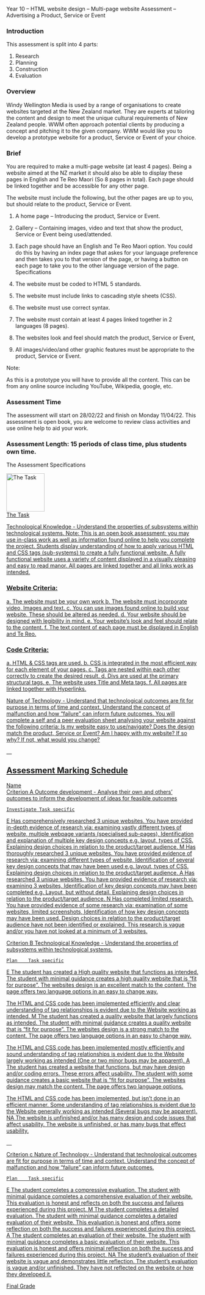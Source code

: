 
Year 10 – HTML website design – Multi-page website Assessment – Advertising a Product, Service or Event

### Introduction

This assessment is split into 4 parts:
1.	Research
2.	Planning
3.	Construction
4.	Evaluation

### Overview

Windy Wellington Media is used by a range of organisations to create websites targeted at the New Zealand market. They are experts at tailoring the content and design to meet the unique cultural requirements of New Zealand people. WWM often approach potential clients by producing a concept and pitching it to the given company. WWM would like you to develop a prototype website for a product, Service or Event of your choice.

### Brief

You are required to make a multi-page website (at least 4 pages). Being a website aimed at the NZ market it should also be able to display these pages in English and Te Reo Maori (So 8 pages in total). Each page should be linked together and be accessible for any other page. 

The website must include the following, but the other pages are up to you, but should relate to the product, Service or Event.

1.	A home page – Introducing the product, Service or Event. 

2.	Gallery – Containing images, video and text that show the product, Service or Event being used/attended.

3.	Each page should have an English and Te Reo Maori option. You could do this by having an index page that askes for your language preference and then takes you to that version of the page, or having a button on each page to take you to the other language version of the page. 
Specifications

1.	The website must be coded to HTML 5 standards.
2.	The website must include links to cascading style sheets (CSS).
3.	The website must use correct syntax.
4.	The website must contain at least 4 pages linked together in 2 languages (8 pages).
5.	The websites look and feel should match the product, Service or Event,
6.	All images/video/and other graphic features must be appropriate to the product, Service or Event.

Note: 

As this is a prototype you will have to provide all the content. This can be from any online source including YouTube, Wikipedia, google, etc.

### Assessment Time

The assessment will start on 28/02/22 and finish on Monday 11/04/22. This assessment is open book, you are welcome to review class activities and use online help to aid your work.

### Assessment Length: 15 periods of class time, plus students own time.

The Assessment Specifications

<a href="task"><image src="img/task.svg" title="The Task" width=100><br>The Task










Technological Knowledge - Understand the properties of subsystems within technological systems.
Note: This is an open book assessment; you may use in-class work as well as information found online to help you complete the project. 
Students display understanding of how to apply various HTML and CSS tags (sub-systems) to create a fully functional website. A fully functional website uses a variety of content displayed in a visually pleasing and easy to read manor. All pages are linked together and all links work as intended. 

### Website Criteria:
a.	The website must be your own work
b.	The website must incorporate video, Images and text.
c.	You can use images found online to build your website. These should be altered as needed. 
d.	Your website should be designed with legibility in mind.
e.	Your website’s look and feel should relate to the content.
f.	The text content of each page must be displayed in English and Te Reo.
### Code Criteria:
a.	HTML & CSS tags are used.
b.	CSS is integrated in the most efficient way for each element of your pages.
c.	Tags are nested within each other correctly to create the desired result.
d.	Divs are used at the primary structural tags.
e.	The website uses Title and Meta tags.
f.	All pages are linked together with Hyperlinks.

Nature of Technology - Understand that technological outcomes are fit for purpose in terms of time and context. Understand the concept of malfunction and how “failure” can inform future outcomes.
You will complete a self and a peer evaluation sheet analysing your website against the following criteria:
Is my website easy to use/navigate?
Does the design match the product, Service or Event?
Am I happy with my website? If so why? If not, what would you change?







 
## Assessment Marking Schedule

Name	
Criterion A 
Outcome development - Analyse their own and others’ outcomes to inform the development of ideas for feasible outcomes

	Investigate	Task specific
E	Has comprehensively researched 3 unique websites.	You have provided in-depth evidence of research via: examining vastly different types of website, multiple webpage variants (specialised sub-pages), Identification and explanation of multiple key design concepts e.g. layout, types of CSS. Explaining design choices in relation to the product/target audience. 
M	Has thoroughly researched 3 unique websites.	You have provided evidence of research via: examining different types of website, Identification of several key design concepts that may have been used e.g. layout, types of CSS. Explaining design choices in relation to the product/target audience. 
A	Has researched 3 unique websites.	You have provided evidence of research via: examining 3 websites, Identification of key design concepts may have been completed e.g. Layout, but without detail. Explaining design choices in relation to the product/target audience. 
N	Has completed limited research.	You have provided evidence of some research via: examination of some websites, limited screenshots, Identification of how key design concepts may have been used. Design choices in relation to the product/target audience have not been identified or explained. This research is vague and/or you have not looked at a minimum of 3 websites. 


Criterion B
Technological Knowledge - Understand the properties of subsystems within technological systems.

	Plan	Task specific
E 	The student has created a High quality website that functions as intended.	The student with minimal guidance creates a high quality website that is “fit for purpose”. The websites design is an excellent match to the content. The page offers two language options in an easy to change way.

The HTML and CSS code has been implemented efficiently and clear understanding of tag relationships is evident due to the Website working as intended.
M	The student has created a quality website that largely functions as intended.	The student with minimal guidance creates a quality website that is “fit for purpose”. The websites design is a strong match to the content. The page offers two language options in an easy to change way.

The HTML and CSS code has been implemented mostly efficiently and sound understanding of tag relationships is evident due to the Website largely working as intended (One or two minor bugs may be apparent).
A	The student has created a website that functions, but may have design and/or coding errors. These errors affect usability. 	The student with some guidance creates a basic website that is “fit for purpose”. The websites design may match the content. The page offers two language options.

The HTML and CSS code has been implemented, but isn’t done in an efficient manner. Some understanding of tag relationships is evident due to the Website generally working as intended (Several bugs may be apparent).
NA	The website is unfinished and/or has many design and code issues that affect usability. 	The website is unfinished, or has many bugs that effect usability. 

 

Criterion c 
Nature of Technology - Understand that technological outcomes are fit for purpose in terms of time and context. Understand the concept of malfunction and how “failure” can inform future outcomes.

	Plan	Task specific
E	The student completes a compressive evaluation.	The student with minimal guidance completes a comprehensive evaluation of their website. This evaluation is honest and reflects on both the success and failures experienced during this project.
M	The student completes a detailed evaluation.	The student with minimal guidance completes a detailed evaluation of their website. This evaluation is honest and offers some reflection on both the success and failures experienced during this project.
A	The student completes an evaluation of their website.	The student with minimal guidance completes a basic evaluation of their website. This evaluation is honest and offers minimal reflection on both the success and failures experienced during this project.
NA	The student’s evaluation of their website is vague and demonstrates little reflection.	The student’s evaluation is vague and/or unfinished. They have not reflected on the website or how they developed it.


Final Grade	


	



